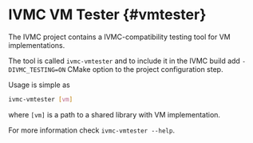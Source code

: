 # IVMC VM Tester {#vmtester}

The IVMC project contains a IVMC-compatibility testing tool for VM implementations.

The tool is called `ivmc-vmtester` and to include it in the IVMC build
add `-DIVMC_TESTING=ON` CMake option to the project configuration step.

Usage is simple as

```sh
ivmc-vmtester [vm]
```

where `[vm]` is a path to a shared library with VM implementation.

For more information check `ivmc-vmtester --help`.
